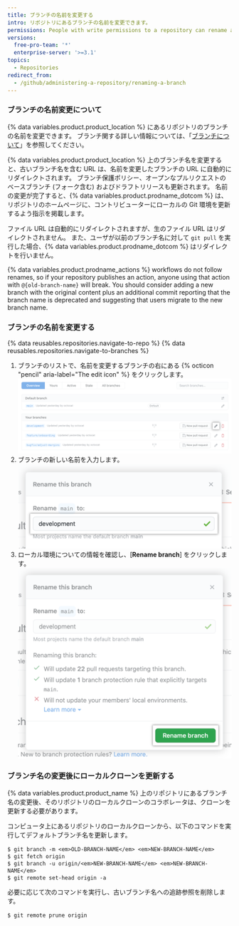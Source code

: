 ```yaml
---
title: ブランチの名前を変更する
intro: リポジトリにあるブランチの名前を変更できます。
permissions: People with write permissions to a repository can rename a branch in the repository. People with admin permissions can rename the default branch.
versions:
  free-pro-team: '*'
  enterprise-server: '>=3.1'
topics:
  - Repositories
redirect_from:
  - /github/administering-a-repository/renaming-a-branch
---
```


### ブランチの名前変更について

{% data variables.product.product_location %} にあるリポジトリのブランチの名前を変更できます。 ブランチ関する詳しい情報については、「[ブランチについて](/github/collaborating-with-issues-and-pull-requests/about-branches)」を参照してください。

{% data variables.product.product_location %} 上のブランチ名を変更すると、古いブランチ名を含む URL は、名前を変更したブランチの URL に自動的にリダイレクトされます。 ブランチ保護ポリシー、オープンなプルリクエストのベースブランチ (フォーク含む) およびドラフトリリースも更新されます。 名前の変更が完了すると、{% data variables.product.prodname_dotcom %} は、リポジトリのホームページに、コントリビューターにローカルの Git 環境を更新するよう指示を掲載します。

ファイル URL は自動的にリダイレクトされますが、生のファイル URL はリダイレクトされません。 また、ユーザが以前のブランチ名に対して `git pull` を実行した場合、{% data variables.product.prodname_dotcom %} はリダイレクトを行いません。

{% data variables.product.prodname_actions %} workflows do not follow renames, so if your repository publishes an action, anyone using that action with `@{old-branch-name}` will break. You should consider adding a new branch with the original content plus an additional commit reporting that the branch name is deprecated and suggesting that users migrate to the new branch name.

### ブランチの名前を変更する

{% data reusables.repositories.navigate-to-repo %}
{% data reusables.repositories.navigate-to-branches %}
1. ブランチのリストで、名前を変更するブランチの右にある {% octicon "pencil" aria-label="The edit icon" %} をクリックします。 ![名前を変更するブランチの右にある鉛筆アイコン](/assets/images/help/branch/branch-rename-edit.png)
1. ブランチの新しい名前を入力します。 ![新しいブランチ名を入力するためのテキストフィールド](/assets/images/help/branch/branch-rename-type.png)
1. ローカル環境についての情報を確認し、[**Rename branch**] をクリックします。 ![ローカル環境情報と [Rename branch] ボタン](/assets/images/help/branch/branch-rename-rename.png)

### ブランチ名の変更後にローカルクローンを更新する

{% data variables.product.product_name %} 上のリポジトリにあるブランチ名の変更後、そのリポジトリのローカルクローンのコラボレータは、クローンを更新する必要があります。

コンピュータ上にあるリポジトリのローカルクローンから、以下のコマンドを実行してデフォルトブランチ名を更新します。

```shell
$ git branch -m <em>OLD-BRANCH-NAME</em> <em>NEW-BRANCH-NAME</em>
$ git fetch origin
$ git branch -u origin/<em>NEW-BRANCH-NAME</em> <em>NEW-BRANCH-NAME</em>
$ git remote set-head origin -a
```

必要に応じて次のコマンドを実行し、古いブランチ名への追跡参照を削除します。
```
$ git remote prune origin
```
